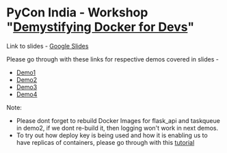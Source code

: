 # PyCon India - Workshop "[Demystifying Docker for Devs](https://in.pycon.org/cfp/workshops-2019/proposals/demystifying-docker-for-devs~e9WPb/)"

Link to slides - [Google Slides](https://docs.google.com/presentation/d/1ZMngiqpNleVcOPmSY9ZfHsp8Iao3BlUlPPnSncIQ3iY/edit?usp=sharing)

Please go through with these links for respective demos covered in slides -

* [Demo1](https://github.com/inovizz/demystifying-docker-hydpy/blob/master/demo1/README.md)
* [Demo2](https://github.com/inovizz/demystifying-docker-hydpy/blob/master/demo2/README.md)
* [Demo3](https://github.com/inovizz/demystifying-docker-hydpy/blob/master/demo3/README.md)
* [Demo4](https://github.com/inovizz/demystifying-docker-hydpy/blob/master/demo4/README.md)

Note: <br>
- Please dont forget to rebuild Docker Images for flask_api and taskqueue in demo2, if we dont re-build it, then logging won't work in next demos.
- To try out how deploy key is being used and how it is enabling us to have replicas of containers, please go through with this [tutorial](https://docs.docker.com/get-started/part3/)
